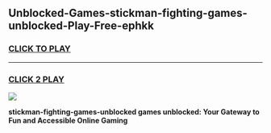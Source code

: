 
## Unblocked-Games-stickman-fighting-games-unblocked-Play-Free-ephkk
<h3>
<a href="https://premium76.site?title=stickman-fighting-games-unblocked&ref=10A">CLICK TO PLAY</a></h3>
<hr>

<h3>
<a href="https://premium76.site?title=stickman-fighting-games-unblocked&ref=10A">CLICK 2 PLAY</a>
  
</h3>

<a href="https://premium76.site?title=stickman-fighting-games-unblocked&ref=10A"><img src="https://clearcache.store/games.png"></a>


**stickman-fighting-games-unblocked games unblocked: Your Gateway to Fun and Accessible Online Gaming**
